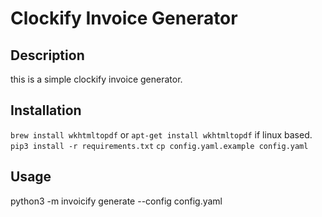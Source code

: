 # Clockify Invoice Generator

## Description
this is a simple clockify invoice generator.

## Installation
`brew install wkhtmltopdf` or `apt-get install wkhtmltopdf` if linux based.
`pip3 install -r requirements.txt`
`cp config.yaml.example config.yaml`

## Usage
python3 -m invoicify generate --config config.yaml
